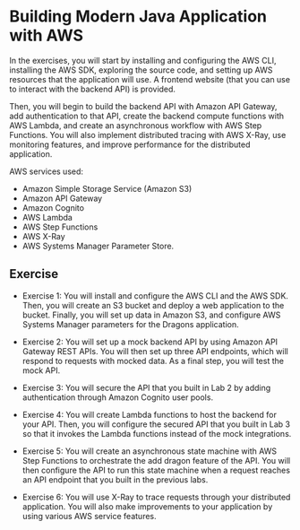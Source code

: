 # Building Modern Java Application with AWS

In the exercises, you will start by installing and configuring the AWS CLI, installing the AWS SDK, exploring the source code, and setting up AWS resources that the application will use. A frontend website (that you can use to interact with the backend API) is provided.

Then, you will begin to build the backend API with Amazon API Gateway, add authentication to that API, create the backend compute functions with AWS Lambda, and create an asynchronous workflow with AWS Step Functions. You will also implement distributed tracing with AWS X-Ray, use monitoring features, and improve performance for the distributed application.

AWS services used:

* Amazon Simple Storage Service (Amazon S3)
* Amazon API Gateway
* Amazon Cognito
* AWS Lambda
* AWS Step Functions
* AWS X-Ray
* AWS Systems Manager Parameter Store.

## Exercise
* Exercise 1: You will install and configure the AWS CLI and the AWS SDK. Then, you will create an S3 bucket and deploy a web application to the bucket. Finally, you will set up data in Amazon S3, and configure AWS Systems Manager parameters for the Dragons application.

* Exercise 2: You will set up a mock backend API by using Amazon API Gateway REST APIs. You will then set up three API endpoints, which will respond to requests with mocked data. As a final step, you will test the mock API.

* Exercise 3: You will secure the API that you built in Lab 2 by adding authentication through Amazon Cognito user pools.

* Exercise 4: You will create Lambda functions to host the backend for your API. Then, you will configure the secured API that you built in Lab 3 so that it invokes the Lambda functions instead of the mock integrations.

* Exercise 5: You will create an asynchronous state machine with AWS Step Functions to orchestrate the add dragon feature of the API. You will then configure the API to run this state machine when a request reaches an API endpoint that you built in the previous labs.

* Exercise 6: You will use X-Ray to trace requests through your distributed application. You will also make improvements to your application by using various AWS service features.


